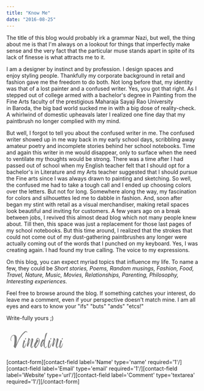 ```yaml
---
title: "Know Me"
date: "2016-08-25"
---
```


The title of this blog would probably irk a grammar Nazi, but well, the thing about me is that I'm always on a lookout for things that imperfectly make sense and the very fact that the particular muse stands apart in spite of its lack of finesse is what attracts me to it.

I am a designer by instinct and by profession. I design spaces and enjoy styling people. Thankfully my corporate background in retail and fashion gave me the freedom to do both. Not long before that, my identity was that of a lost painter and a confused writer. Yes, you got that right. As I stepped out of college armed with a bachelor's degree in Painting from the Fine Arts faculty of the prestigious Maharaja Sayaji Rao University in Baroda, the big bad world sucked me in with a big dose of reality-check. A whirlwind of domestic upheavals later I realized one fine day that my paintbrush no longer complied with my mind.

But well, I forgot to tell you about the confused writer in me. The confused writer showed up in me way back in my early school days, scribbling away amateur poetry and incomplete stories behind her school notebooks. Time and again this writer in me would disappear, only to surface when the need to ventilate my thoughts would be strong. There was a time after I had passed out of school when my English teacher felt that I should opt for a bachelor's in Literature and my Arts teacher suggested that I should pursue the Fine arts since I was always drawn to painting and sketching. So well, the confused me had to take a tough call and I ended up choosing colors over the letters. But not for long. Somewhere along the way, my fascination for colors and silhouettes led me to dabble in fashion. And, soon after began my stint with retail as a visual merchandiser, making retail spaces look beautiful and inviting for customers. A few years ago on a break between jobs, I revived this almost dead blog which not many people knew about. Till then, this space was just a replacement for those last pages of my school notebooks. But this time around, I realized that the strokes that could not come out of my dust-gathering paintbrushes any longer were actually coming out of the words that I punched on my keyboard. Yes, I was creating again. I had found my true calling. The voice to my expressions.

On this blog, you can expect myriad topics that influence my life. To name a few, they could be _Short stories, Poems, Random musings, Fashion, Food, Travel, Nature, Music, Movies, Relationships, Parenting, Philosophy, Interesting experiences._ 

Feel free to browse around the blog. If something catches your interest, do leave me a comment, even if your perspective doesn't match mine. I am all eyes and ears to know your "ifs" "buts" "ands" "etcs!"

Write-fully yours ;)

[![](images/s4.png)](http://ifsbutsandsetcs.com/wp-content/uploads/2016/08/s4.png)

\[contact-form\]\[contact-field label='Name' type='name' required='1'/\]\[contact-field label='Email' type='email' required='1'/\]\[contact-field label='Website' type='url'/\]\[contact-field label='Comment' type='textarea' required='1'/\]\[/contact-form\]
